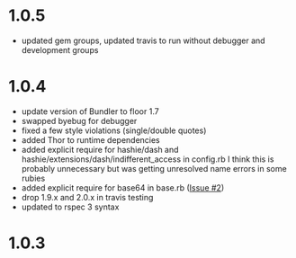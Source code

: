 # 1.0.5
  - updated gem groups, updated travis to run without debugger and development groups
# 1.0.4
  - update version of Bundler to floor 1.7
  - swapped byebug for debugger
  - fixed a few style violations (single/double quotes)
  - added Thor to runtime dependencies
  - added explicit require for hashie/dash and hashie/extensions/dash/indifferent_access in config.rb
    I think this is probably unnecessary but was getting unresolved name errors in some rubies
  - added explicit require for base64 in base.rb ([Issue #2](https://github.com/rubyisbeautiful/inline_encryption/issues/2))
  - drop 1.9.x and 2.0.x in travis testing
  - updated to rspec 3 syntax
  
# 1.0.3
